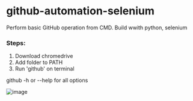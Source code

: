 # github-automation-selenium
Perform basic GitHub operation from CMD. Build wwith python, selenium

### Steps:
1. Download chromedrive
2. Add folder to PATH
3. Run 'github' on terminal

github -h or --help for all options

![image](https://user-images.githubusercontent.com/75081293/180497709-125b3fdc-593c-4871-88c2-128e8dd9ad34.png)



